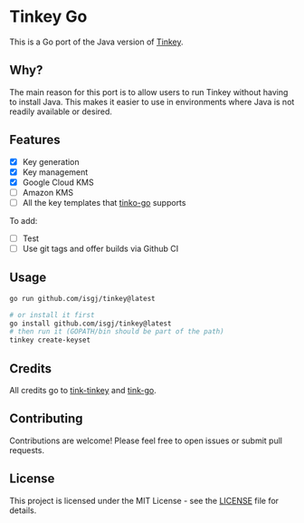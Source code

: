 # Tinkey Go

This is a Go port of the Java version of [Tinkey](https://github.com/tink-crypto/tink-tinkey).

## Why?

The main reason for this port is to allow users to run Tinkey without having to install Java. This makes it easier to use in environments where Java is not readily available or desired.

## Features

- [x] Key generation
- [x] Key management
- [x] Google Cloud KMS
- [ ] Amazon KMS
- [ ] All the key templates that [tinko-go](https://github.com/tink-crypto/tink-go) supports

To add:

- [ ] Test
- [ ] Use git tags and offer builds via Github CI

## Usage

```bash
go run github.com/isgj/tinkey@latest

# or install it first
go install github.com/isgj/tinkey@latest
# then run it (GOPATH/bin should be part of the path)
tinkey create-keyset
```

## Credits

All credits go to [tink-tinkey](https://github.com/tink-crypto/tink-tinkey) and [tink-go](https://github.com/tink-crypto/tink-go).

## Contributing

Contributions are welcome! Please feel free to open issues or submit pull requests.

## License

This project is licensed under the MIT License - see the [LICENSE](LICENSE.md) file for details.
